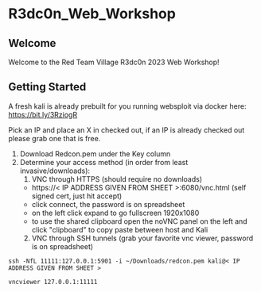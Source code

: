 # R3dc0n_Web_Workshop

## Welcome

Welcome to the Red Team Village R3dc0n 2023 Web Workshop!

## Getting Started

A fresh kali is already prebuilt for you running websploit via docker here: <https://bit.ly/3RziogR>

Pick an IP and place an X in checked out, if an IP is already checked out please grab one that is free. 

1. Download Redcon.pem under the Key column
2. Determine your access method (in order from least invasive/downloads):
    1. VNC through HTTPS (should require no downloads)
    -  https://< IP ADDRESS GIVEN FROM SHEET >:6080/vnc.html  (self signed cert, just hit accept) 
    -  click connect, the password is on spreadsheet 
    -  on the left click expand to go fullscreen 1920x1080 
    -  to use the shared clipboard open the noVNC panel on the left and click "clipboard" to copy paste between host and Kali
    2. VNC through SSH tunnels (grab your favorite vnc viewer, password is on spreadsheet)
```
ssh -NfL 11111:127.0.0.1:5901 -i ~/Downloads/redcon.pem kali@< IP ADDRESS GIVEN FROM SHEET >

vncviewer 127.0.0.1:11111
```
  


